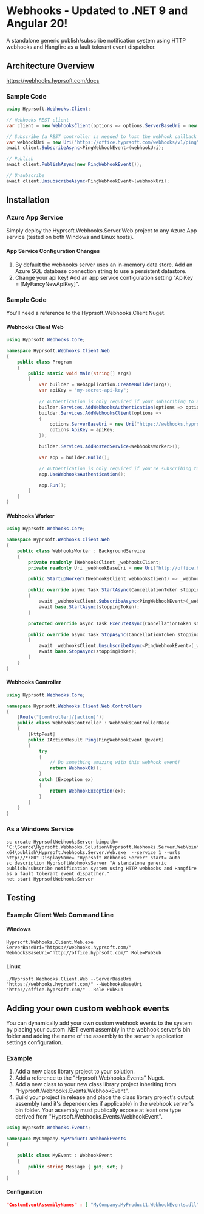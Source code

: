 # Webhooks - Updated to .NET 9 and Angular 20!
A standalone generic publish/subscribe notification system using HTTP webhooks and Hangfire as a fault tolerant event dispatcher.

## Architecture Overview
https://webhooks.hyprsoft.com/docs

### Sample Code
``` csharp
using Hyprsoft.Webhooks.Client;

// Webhooks REST client
var client = new WebhooksClient(options => options.ServerBaseUri = new Uri("https://webhooks.hyprsoft.com/"));

// Subscribe (a REST controller is needed to host the webhook callback endpoint)
var webhookUri = new Uri("https://office.hyprsoft.com/webhooks/v1/ping");
await client.SubscribeAsync<PingWebhookEvent>(webhookUri);

// Publish
await client.PublishAsync(new PingWebhookEvent());

// Unsubscribe
await client.UnsubscribeAsync<PingWebhookEvent>(webhookUri);
```

## Installation
###  Azure App Service
Simply deploy the Hyprsoft.Webhooks.Server.Web project to any Azure App service (tested on both Windows and Linux hosts).
#### App Service Configuration Changes
1. By default the webhooks server uses an in-memory data store.  Add an Azure SQL database connection string to use a persistent datastore.
2. Change your api key!  Add an app service configuration setting "ApiKey = [MyFancyNewApiKey]".
### Sample Code
You'll need a reference to the Hyprsoft.Webhooks.Client Nuget.
#### Webhooks Client Web
``` csharp
using Hyprsoft.Webhooks.Core;

namespace Hyprsoft.Webhooks.Client.Web
{
    public class Program
    {
        public static void Main(string[] args)
        {
            var builder = WebApplication.CreateBuilder(args);
            var apiKey = "my-secret-api-key";
       
            // Authentication is only required if your subscribing to any webhooks.
            builder.Services.AddWebhooksAuthentication(options => options.ApiKey = apiKey);
            builder.Services.AddWebhooksClient(options =>
            {
                options.ServerBaseUri = new Uri("https://webhooks.hyprsoft.com/");
                options.ApiKey = apiKey;
            });

            builder.Services.AddHostedService<WebhooksWorker>();

            var app = builder.Build();

            // Authentication is only required if you're subscribing to any webhooks.
            app.UseWebhooksAuthentication();

            app.Run();
        }
    }
}
```
#### Webhooks Worker
``` csharp
using Hyprsoft.Webhooks.Core;

namespace Hyprsoft.Webhooks.Client.Web
{
    public class WebhooksWorker : BackgroundService
    {
        private readonly IWebhooksClient _webhooksClient;
        private readonly Uri _webhookBaseUri = new Uri("http://office.hyprsoft.com/webhooks/ping");

        public StartupWorker(IWebhooksClient webhooksClient) => _webhooksClient = webhooksClient;

        public override async Task StartAsync(CancellationToken stoppingToken)
        {
            await _webhooksClient.SubscribeAsync<PingWebhookEvent>(_webhookBaseUri);
            await base.StartAsync(stoppingToken);
        }

        protected override async Task ExecuteAsync(CancellationToken stoppingToken) => await Task.Delay(0, stoppingToken);

        public override async Task StopAsync(CancellationToken stoppingToken)
        {
            await _webhooksClient.UnsubscribeAsync<PingWebhookEvent>(_webhookBaseUri);
            await base.StopAsync(stoppingToken);
        }
    }
}
```
#### Webhooks Controller
``` csharp
using Hyprsoft.Webhooks.Core;

namespace Hyprsoft.Webhooks.Client.Web.Controllers
{
    [Route("[controller]/[action]")]
    public class WebhooksController : WebhooksControllerBase
    {
        [HttpPost]
        public IActionResult Ping(PingWebhookEvent @event)
        {
            try
            {
                // Do something amazing with this webhook event!
                return WebhookOk();
            }
            catch (Exception ex)
            {
                return WebhookException(ex);
            }
        }
    }
}
```

### As a Windows Service
```
sc create HyprsoftWebhooksServer binpath= "C:\Source\Hyprsoft.Webhooks.Solution\Hyprsoft.Webhooks.Server.Web\bin\Release\net5.0\win-x64\publish\Hyprsoft.Webhooks.Server.Web.exe  --service 1 --urls http://*:80" DisplayName= "Hyprsoft Webhooks Server" start= auto
sc description HyprsoftWebhooksServer "A standalone generic publish/subscribe notification system using HTTP webhooks and Hangfire as a fault tolerant event dispatcher." 
net start HyprsoftWebhooksServer
```

## Testing
### Example Client Web Command Line
#### Windows
```
Hyprsoft.Webhooks.Client.Web.exe ServerBaseUri="https://webhooks.hyprsoft.com/" WebhooksBaseUri="http://office.hyprsoft.com/" Role=PubSub
```
#### Linux
```
./Hyprsoft.Webhooks.Client.Web --ServerBaseUri "https://webhooks.hyprsoft.com/" --WebhooksBaseUri "http://office.hyprsoft.com/" --Role PubSub
```

## Adding your own custom webhook events
You can dynamically add your own custom webhook events to the system by placing your custom .NET event assembly in the webhook server's bin folder and adding the name of the assembly to the server's application settings
configuration.
### Example
1. Add a new class library project to your solution.
2. Add a reference to the "Hyprsoft.Webhooks.Events" Nuget.
3. Add a new class to your new class library project inheriting from "Hyprsoft.Webhooks.Events.WebhookEvent".
4. Build your project in release and place the class library project's output assembly (and it's dependencies if applicable) in the webhook server's bin folder.  Your assembly must publically expose at least one type derived from "Hyprsoft.Webhooks.Events.WebhookEvent".


``` csharp
using Hyprsoft.Webhooks.Events;

namespace MyCompany.MyProduct1.WebhookEvents
{

    public class MyEvent : WebhookEvent
    {
        public string Message { get; set; }
    }
}
```
#### Configuration
``` json
"CustomEventAssemblyNames" : [ "MyCompany.MyProduct1.WebhookEvents.dll", "MyCompany.MyProduct2.WebhookEvents.dll", ... ] 
```
